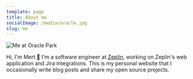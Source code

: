 ```yaml
---
template: page
title: About me
socialImage: /media/oracle.jpg
slug: me
---
```

![Me at Oracle Park](/media/oracle.jpg)

Hi, I'm Mert 👋 I'm a software engineer at [Zeplin](https://zeplin.io), working on Zeplin's web application and Jira integrations. This is my personal website that I occasionally write blog posts and share my open source projects.